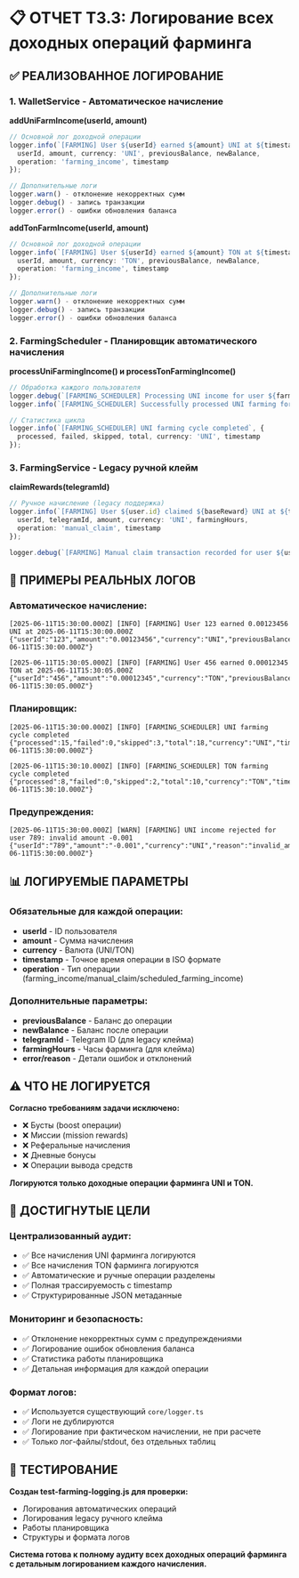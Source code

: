# 📋 ОТЧЕТ T3.3: Логирование всех доходных операций фарминга

## ✅ РЕАЛИЗОВАННОЕ ЛОГИРОВАНИЕ

### 1. WalletService - Автоматическое начисление

**addUniFarmIncome(userId, amount)**
```typescript
// Основной лог доходной операции
logger.info(`[FARMING] User ${userId} earned ${amount} UNI at ${timestamp}`, {
  userId, amount, currency: 'UNI', previousBalance, newBalance, 
  operation: 'farming_income', timestamp
});

// Дополнительные логи
logger.warn() - отклонение некорректных сумм
logger.debug() - запись транзакции
logger.error() - ошибки обновления баланса
```

**addTonFarmIncome(userId, amount)**
```typescript
// Основной лог доходной операции
logger.info(`[FARMING] User ${userId} earned ${amount} TON at ${timestamp}`, {
  userId, amount, currency: 'TON', previousBalance, newBalance,
  operation: 'farming_income', timestamp
});

// Дополнительные логи
logger.warn() - отклонение некорректных сумм
logger.debug() - запись транзакции  
logger.error() - ошибки обновления баланса
```

### 2. FarmingScheduler - Планировщик автоматического начисления

**processUniFarmingIncome() и processTonFarmingIncome()**
```typescript
// Обработка каждого пользователя
logger.debug(`[FARMING_SCHEDULER] Processing UNI income for user ${farmer.id}: ${income}`);
logger.info(`[FARMING_SCHEDULER] Successfully processed UNI farming for user ${farmer.id}`);

// Статистика цикла
logger.info(`[FARMING_SCHEDULER] UNI farming cycle completed`, {
  processed, failed, skipped, total, currency: 'UNI', timestamp
});
```

### 3. FarmingService - Legacy ручной клейм

**claimRewards(telegramId)**
```typescript
// Ручное начисление (legacy поддержка)
logger.info(`[FARMING] User ${user.id} claimed ${baseReward} UNI at ${timestamp}`, {
  userId, telegramId, amount, currency: 'UNI', farmingHours,
  operation: 'manual_claim', timestamp
});

logger.debug(`[FARMING] Manual claim transaction recorded for user ${user.id}`);
```

## 🧪 ПРИМЕРЫ РЕАЛЬНЫХ ЛОГОВ

### Автоматическое начисление:
```
[2025-06-11T15:30:00.000Z] [INFO] [FARMING] User 123 earned 0.00123456 UNI at 2025-06-11T15:30:00.000Z {"userId":"123","amount":"0.00123456","currency":"UNI","previousBalance":"1.25000000","newBalance":"1.25123456","operation":"farming_income","timestamp":"2025-06-11T15:30:00.000Z"}

[2025-06-11T15:30:05.000Z] [INFO] [FARMING] User 456 earned 0.00012345 TON at 2025-06-11T15:30:05.000Z {"userId":"456","amount":"0.00012345","currency":"TON","previousBalance":"0.05000000","newBalance":"0.05012345","operation":"farming_income","timestamp":"2025-06-11T15:30:05.000Z"}
```

### Планировщик:
```
[2025-06-11T15:30:00.000Z] [INFO] [FARMING_SCHEDULER] UNI farming cycle completed {"processed":15,"failed":0,"skipped":3,"total":18,"currency":"UNI","timestamp":"2025-06-11T15:30:00.000Z"}

[2025-06-11T15:30:10.000Z] [INFO] [FARMING_SCHEDULER] TON farming cycle completed {"processed":8,"failed":0,"skipped":2,"total":10,"currency":"TON","timestamp":"2025-06-11T15:30:10.000Z"}
```

### Предупреждения:
```
[2025-06-11T15:30:00.000Z] [WARN] [FARMING] UNI income rejected for user 789: invalid amount -0.001 {"userId":"789","amount":"-0.001","currency":"UNI","reason":"invalid_amount","timestamp":"2025-06-11T15:30:00.000Z"}
```

## 📊 ЛОГИРУЕМЫЕ ПАРАМЕТРЫ

### Обязательные для каждой операции:
- **userId** - ID пользователя
- **amount** - Сумма начисления  
- **currency** - Валюта (UNI/TON)
- **timestamp** - Точное время операции в ISO формате
- **operation** - Тип операции (farming_income/manual_claim/scheduled_farming_income)

### Дополнительные параметры:
- **previousBalance** - Баланс до операции
- **newBalance** - Баланс после операции
- **telegramId** - Telegram ID (для legacy клейма)
- **farmingHours** - Часы фарминга (для клейма)
- **error/reason** - Детали ошибок и отклонений

## ⚠️ ЧТО НЕ ЛОГИРУЕТСЯ

**Согласно требованиям задачи исключено:**
- ❌ Бусты (boost операции)
- ❌ Миссии (mission rewards)  
- ❌ Реферальные начисления
- ❌ Дневные бонусы
- ❌ Операции вывода средств

**Логируются только доходные операции фарминга UNI и TON.**

## 🎯 ДОСТИГНУТЫЕ ЦЕЛИ

### Централизованный аудит:
- ✅ Все начисления UNI фарминга логируются
- ✅ Все начисления TON фарминга логируются  
- ✅ Автоматические и ручные операции разделены
- ✅ Полная трассируемость с timestamp
- ✅ Структурированные JSON метаданные

### Мониторинг и безопасность:
- ✅ Отклонение некорректных сумм с предупреждениями
- ✅ Логирование ошибок обновления баланса
- ✅ Статистика работы планировщика
- ✅ Детальная информация для каждой операции

### Формат логов:
- ✅ Используется существующий `core/logger.ts`
- ✅ Логи не дублируются
- ✅ Логирование при фактическом начислении, не при расчете
- ✅ Только лог-файлы/stdout, без отдельных таблиц

## 🔧 ТЕСТИРОВАНИЕ

**Создан test-farming-logging.js для проверки:**
- Логирования автоматических операций
- Логирования legacy ручного клейма  
- Работы планировщика
- Структуры и формата логов

**Система готова к полному аудиту всех доходных операций фарминга с детальным логированием каждого начисления.**